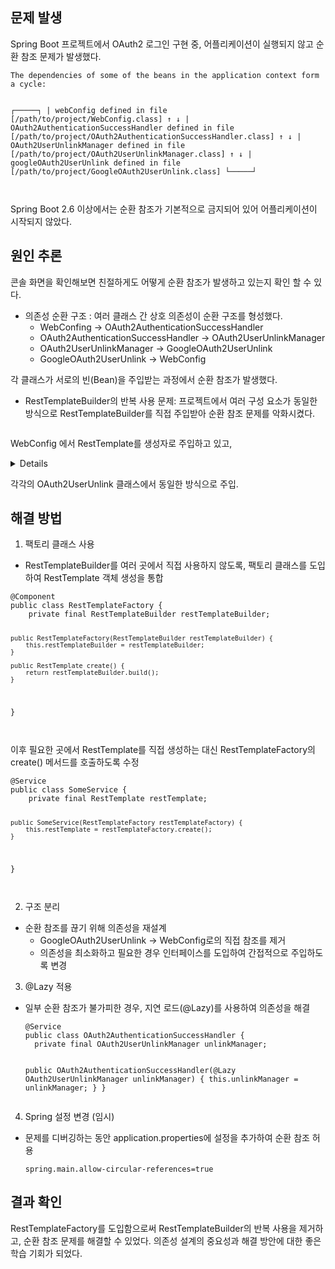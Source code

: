 <h2 id="문제-발생">문제 발생</h2>
<p>Spring Boot 프로젝트에서 OAuth2 로그인 구현 중, 어플리케이션이 실행되지 않고 순환 참조 문제가 발생했다.</p>
<pre><code class="language-plain">The dependencies of some of the beans in the application context form a cycle:

┌─────┐
|  webConfig defined in file [/path/to/project/WebConfig.class]
↑     ↓
|  OAuth2AuthenticationSuccessHandler defined in file [/path/to/project/OAuth2AuthenticationSuccessHandler.class]
↑     ↓
|  OAuth2UserUnlinkManager defined in file [/path/to/project/OAuth2UserUnlinkManager.class]
↑     ↓
|  googleOAuth2UserUnlink defined in file [/path/to/project/GoogleOAuth2UserUnlink.class]
└─────┘</code></pre>
<p><img alt="" src="https://velog.velcdn.com/images/jelog_131/post/793f4061-1bd7-4911-adf5-9549a4a4cc62/image.png" /></p>
<p>Spring Boot 2.6 이상에서는 순환 참조가 기본적으로 금지되어 있어 어플리케이션이 시작되지 않았다.</p>
<h2 id="원인-추론">원인 추론</h2>
<p>콘솔 화면을 확인해보면 친절하게도 어떻게 순환 참조가 발생하고 있는지 확인 할 수 있다.</p>
<ul>
<li>의존성 순환 구조 :
여러 클래스 간 상호 의존성이 순환 구조를 형성했다.<ul>
<li>WebConfing -&gt; OAuth2AuthenticationSuccessHandler</li>
<li>OAuth2AuthenticationSuccessHandler -&gt; OAuth2UserUnlinkManager</li>
<li>OAuth2UserUnlinkManager -&gt; GoogleOAuth2UserUnlink</li>
<li>GoogleOAuth2UserUnlink -&gt; WebConfig</li>
</ul>
</li>
</ul>
<p>각 클래스가 서로의 빈(Bean)을 주입받는 과정에서 순환 참조가 발생했다.</p>
<ul>
<li>RestTemplateBuilder의 반복 사용 문제:
프로젝트에서 여러 구성 요소가 동일한 방식으로 RestTemplateBuilder를 직접 주입받아 순환 참조 문제를 악화시켰다.</li>
</ul>
<p><img alt="" src="https://velog.velcdn.com/images/jelog_131/post/a9309640-3e28-4414-b93d-28634552ef03/image.png" /></p>
<p>WebConfig 에서 RestTemplate를 생성자로 주입하고 있고,</p>
<details>
OAuth2UserUnlink

<p><img alt="Image 1" src="https://velog.velcdn.com/images/jelog_131/post/5c0680a0-eb4d-4f37-9a81-7eb2b7b3b5ca/image.png" /></p>
<p><img alt="Image 2" src="https://velog.velcdn.com/images/jelog_131/post/a7096373-c9cf-4a20-a690-a881dea24a06/image.png" /></p>
<p><img alt="Image 3" src="https://velog.velcdn.com/images/jelog_131/post/8185b401-32db-45c8-ad85-1385239ff85a/image.png" /></p>
</details>

<p>각각의 OAuth2UserUnlink 클래스에서 동일한 방식으로 주입.</p>
<h2 id="해결-방법">해결 방법</h2>
<ol>
<li>팩토리 클래스 사용</li>
</ol>
<ul>
<li>RestTemplateBuilder를 여러 곳에서 직접 사용하지 않도록, 팩토리 클래스를 도입하여 RestTemplate 객체 생성을 통합</li>
</ul>
<pre><code class="language-java">@Component
public class RestTemplateFactory {
    private final RestTemplateBuilder restTemplateBuilder;

    public RestTemplateFactory(RestTemplateBuilder restTemplateBuilder) {
        this.restTemplateBuilder = restTemplateBuilder;
    }

    public RestTemplate create() {
        return restTemplateBuilder.build();
    }
}</code></pre>
<p><img alt="" src="https://velog.velcdn.com/images/jelog_131/post/456f4813-d3a0-4037-838d-410b37123ce0/image.png" /></p>
<p>이후 필요한 곳에서 RestTemplate를 직접 생성하는 대신 RestTemplateFactory의 create() 메서드를 호출하도록 수정</p>
<pre><code class="language-java">@Service
public class SomeService {
    private final RestTemplate restTemplate;

    public SomeService(RestTemplateFactory restTemplateFactory) {
        this.restTemplate = restTemplateFactory.create();
    }
}</code></pre>
<p><img alt="" src="https://velog.velcdn.com/images/jelog_131/post/7e21b0e4-6473-43f2-95f7-bbc4cb8b7bf3/image.png" /></p>
<ol start="2">
<li>구조 분리</li>
</ol>
<ul>
<li>순환 참조를 끊기 위해 의존성을 재설계<ul>
<li>GoogleOAuth2UserUnlink -&gt; WebConfig로의 직접 참조를 제거</li>
<li>의존성을 최소화하고 필요한 경우 인터페이스를 도입하여 간접적으로 주입하도록 변경</li>
</ul>
</li>
</ul>
<ol start="3">
<li>@Lazy 적용</li>
</ol>
<ul>
<li><p>일부 순환 참조가 불가피한 경우, 지연 로드(@Lazy)를 사용하여 의존성을 해결</p>
<pre><code class="language-java">@Service
public class OAuth2AuthenticationSuccessHandler {
  private final OAuth2UserUnlinkManager unlinkManager;

  public OAuth2AuthenticationSuccessHandler(@Lazy OAuth2UserUnlinkManager unlinkManager) {
      this.unlinkManager = unlinkManager;
  }
}</code></pre>
</li>
</ul>
<ol start="4">
<li>Spring 설정 변경 (임시)</li>
</ol>
<ul>
<li>문제를 디버깅하는 동안 application.properties에 설정을 추가하여 순환 참조 허용<pre><code class="language-yaml">spring.main.allow-circular-references=true</code></pre>
</li>
</ul>
<h2 id="결과-확인">결과 확인</h2>
<p>RestTemplateFactory를 도입함으로써 RestTemplateBuilder의 반복 사용을 제거하고, 순환 참조 문제를 해결할 수 있었다. 
의존성 설계의 중요성과 해결 방안에 대한 좋은 학습 기회가 되었다.</p>